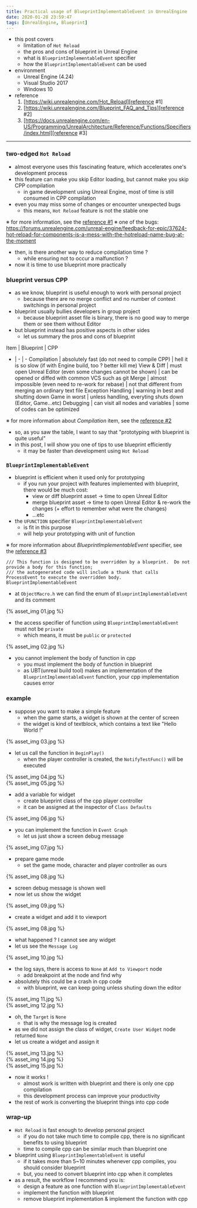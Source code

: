 ```yaml
---
title: Practical usage of BlueprintImplementableEvent in UnrealEngine
date: 2020-01-28 23:59:47
tags: [UnrealEngine, Blueprint]
---
```


- this post covers
    - limitation of `Hot Reload`
    - the pros and cons of blueprint in Unreal Engine
    - what is `BlueprintImplementableEvent` specifier
    - how the `BlueprintImplementableEvent` can be used
- environment
    - Unreal Engine (4.24)
    - Visual Studio 2017
    - Windows 10
- reference
    1. [https://wiki.unrealengine.com/Hot_Reload][reference #1]
    2. [https://wiki.unrealengine.com/Blueprint_FAQ_and_Tips][reference #2]
    3. [https://docs.unrealengine.com/en-US/Programming/UnrealArchitecture/Reference/Functions/Specifiers/index.html][reference #3]

[reference #1]: https://wiki.unrealengine.com/Hot_Reload
[reference #2]: https://wiki.unrealengine.com/Blueprint_FAQ_and_Tips
[reference #3]: https://docs.unrealengine.com/en-US/Programming/UnrealArchitecture/Reference/Functions/Specifiers/index.html

---

### two-edged `Hot Reload`
- almost everyone uses this fascinating feature, which accelerates one's development process
- this feature can make you skip Editor loading, but cannot make you skip CPP compilation
    - in game development using Unreal Engine, most of time is still consumed in CPP compilation
- even you may miss some of changes or encounter unexpected bugs
    - this means, `Hot Reload` feature is not the stable one

※ for more information, see the [reference #1]
※ one of the bugs: https://forums.unrealengine.com/unreal-engine/feedback-for-epic/37624-hot-reload-for-components-is-a-mess-with-the-hotreload-name-bug-at-the-moment

- then, is there another way to reduce compilation time ?
    - while ensuring not to occur a malfunction ?
- now it is time to use blueprint more practically

### blueprint versus CPP
- as we know, blueprint is useful enough to work with personal project
    - because there are no merge conflict and no number of context switchings in personal project
- blueprint usually bullies developers in group project
    - because blueprint asset file is binary, there is no good way to merge them or see them without Editor
- but blueprint instead has positive aspects in other sides
    - let us summary the pros and cons of blueprint

Item | Blueprint | CPP
- | - | -
Compilation | absolutely fast (do not need to compile CPP) | hell it is so slow (if with Engine build, too ? better kill me)
View & Diff | must open Unreal Editor (even some changes cannot be shown) | can be opened or diffed with common VCS such as git
Merge | almost impossible (even need to re-work for rebase) | not that different from merging an ordinary text file
Exception Handling | warning in best and shutting down Game in worst | unless handling, everyting shuts down (Editor, Game...etc)
Debugging | can visit all nodes and variables | some of codes can be optimized

※ for more information about _Compilation_ item, see the [reference #2]

- so, as you saw the table, I want to say that "prototyping with blueprint is quite useful"
- in this post, I will show you one of tips to use blueprint efficiently
    - it may be faster than development using `Hot Reload`

### `BlueprintImplementableEvent`
- blueprint is efficient when it used only for prototyping
    - if you run your project with features implemented with blueprint, there would be much cost:
        - view or diff blueprint asset → time to open Unreal Editor
        - merge blueprint asset → time to open Unreal Editor & re-work the changes
        (+ effort to remember what were the changes)
        - ...etc
- the `UFUNCTION` specifier `BlueprintImplementableEvent`
    - is fit in this purpose
    - will help your prototyping with unit of function

※ for more information about _BlueprintImplementableEvent_ specifier, see the [reference #3]

```
/// This function is designed to be overridden by a blueprint.  Do not provide a body for this function;
/// the autogenerated code will include a thunk that calls ProcessEvent to execute the overridden body.
BlueprintImplementableEvent
```

- at `ObjectMacro.h` we can find the enum of `BlueprintImplementableEvent` and its comment

{% asset_img 01.jpg %}

- the access specifier of function using `BlueprintImplementableEvent` must not be `private`
    - which means, it must be `public` or `protected`

{% asset_img 02.jpg %}

- you cannot implement the body of function in cpp
    - you must implement the body of function in blueprint
    - as UBT(unreal build tool) makes an implementation of the `BlueprintImplementableEvent` function, your cpp implementation causes error

### example
- suppose you want to make a simple feature
    - when the game starts, a widget is shown at the center of screen
    - the widget is kind of textblock, which contains a text like "Hello World !"

{% asset_img 03.jpg %}

- let us call the function in `BeginPlay()`
    - when the player controller is created, the `NotifyTestFunc()` will be executed

{% asset_img 04.jpg %}
</br>
{% asset_img 05.jpg %}

- add a variable for widget
    - create blueprint class of the cpp player controller
    - it can be assigned at the inspector of `Class Defaults`

{% asset_img 06.jpg %}

- you can implement the function in `Event Graph`
    - let us just show a screen debug message

{% asset_img 07.jpg %}

- prepare game mode
    - set the game mode, character and player controller as ours

{% asset_img 08.jpg %}

- screen debug message is shown well
- now let us show the widget

{% asset_img 09.jpg %}

- create a widget and add it to viewport

{% asset_img 08.jpg %}

- what happened ? I cannot see any widget
- let us see the `Message Log`

{% asset_img 10.jpg %}

- the log says, there is access to `None` at `Add to Viewport` node
    - add breakpoint at the node and find why
- absolutely this could be a crash in cpp code
    - with blueprint, we can keep going unless shuting down the editor

{% asset_img 11.jpg %}
</br>
{% asset_img 12.jpg %}

- oh, the `Target` is `None`
    - that is why the message log is created
- as we did not assign the class of widget, `Create User Widget` node returned `None`
- let us create a widget and assign it

{% asset_img 13.jpg %}
</br>
{% asset_img 14.jpg %}
</br>
{% asset_img 15.jpg %}

- now it works !
    - almost work is written with blueprint and there is only one cpp compilation
    - this development process can improve your productivity
- the rest of work is converting the blueprint things into cpp code

### wrap-up
- `Hot Reload` is fast enough to develop personal project
    - if you do not take much time to compile cpp, there is no significant benefits to using blueprint
    - time to compile cpp can be similar much than blueprint one
- blueprint using `BlueprintImplementableEvent` is useful
    - if it takes more than 5~10 minutes whenever cpp compiles, you should consider blueprint
    - but, you need to convert blueprint into cpp when it completes
- as a result, the workflow I recommend you is:
    - design a feature as one function with `BlueprintImplementableEvent`
    - implement the function with blueprint
    - remove blueprint implementation & implement the function with cpp